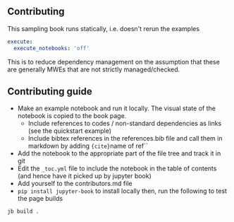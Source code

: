 ## Contributing

This sampling book runs statically, i.e. doesn't rerun the examples
```yaml
execute:
  execute_notebooks: 'off'
```

This is to reduce dependency management on the assumption that these are generally MWEs that are not strictly managed/checked.


## Contributing guide

- Make an example notebook and run it locally. The visual state of the notebook is copied to the book page.
  - Include references to codes / non-standard dependencies as links (see the quickstart example)
  - Include bibtex references in the references.bib file and call them in markdown by adding `{cite}`name of ref``
- Add the notebook to the appropriate part of the file tree and track it in git
- Edit the `_toc.yml` file to include the notebook in the table of contents (and hence have it picked up by jupyter book)
- Add yourself to the contributors.md file
- `pip install jupyter-book` to install locally then, run the following to test the page builds 
```bash
jb build .
```



